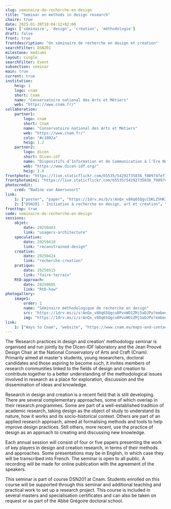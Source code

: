 ```yaml
---
slug: seminaire-de-recherche-en-design
title: "Seminar on methods in design research"
chaire: true
date: 2025-01-28T10:04:12+02:00
tags: ['séminaire', 'design', 'création', 'méthodologie']
draft: false
front: true
frontdescription: "Un séminaire de recherche en design et création"
searchFilter: DSN201
milestone: mediums
layout: single
searchFilter: Event
subsection: seminar
main: true
current: true
institution:
    heig: 1
    logo: cnam
    short: Cnam
    name: "Conservatoire national des Arts et Métiers"
    web: "https://www.cnam.fr/"
collaboration:
    partner1:
        logo: cnam
        short: Cnam
        name: "Conservatoire national des Arts et Métiers"
        web: "https://www.cnam.fr/"
        colo: "#c1002a"
        heig: 1.2
    partner2:
        logo: dicen
        short: Dicen-idf
        name: "Dispositifs d’Information et de Communication à l’Ère Numérique – Paris, Ile de France (EA 7339)"
        web: "https://www.dicen-idf.org/"
        heig: 1.8
frontphoto: "https://live.staticflickr.com/65535/54292735836_f00974fef1_b.jpg"
frontphotomini: "https://live.staticflickr.com/65535/54292735836_f00974fef1.jpg"
photocredit: 
    cred: "Nadine van Amersvoort"
link:
    1: ["poster", "paper", "https://1drv.ms/b/s!AnQx_v88q65QgcCbKLZVHK3YRuvCaps?e=SzwP9D"]
    2: ["DSN201 · Initiation à recherche en design, art et création", "website", "http://localhost:1313/teaching/initiation-a-la-recherche-en-design-art-creation/"]
fronttop: true
code: seminaire-de-recherche-en-design
sessions:
    objet:
        date: 20250403
        link: "usagers-architecture"
    speculative:
        date: 20250410
        link: "reconstrained-design"
    creative:
        date: 20250424
        link: "recherche-creation"
    pratique:
        date: 20250515
        link: "faire-terrain"
    RtD-approach:
        date: 20250605
        link: "RtD-how"
photogallery:
    image1:
        order: 1
        name: "Séminaire méthodologique de recherche en design"
        src: "https://1drv.ms/i/s!AnQx_v88q65Qgcu8PvxWO1ZMj5aDJPo?embed=1&width=400"
        img: "https://1drv.ms/i/s!AnQx_v88q65Qgcu8PvxWO1ZMj5aDJPo?embed=1&width=1413"
link: 
    1: ["Ways to Cnam", "website", "https://www.cnam.eu/maps-and-contacts/"]
---
```

The ‘Research practices in design and creation’ methodology seminar is organised and run jointly by the Dicen-IDF laboratory and the Jean Prouvé Design Chair at the National Conservatory of Arts and Craft (Cnam). Primarily aimed at master's students, young researchers, doctoral candidates and those aspiring to become such, it invites members of research communities linked to the fields of design and creation to contribute together to a better understanding of the methodological issues involved in research as a place for exploration, discussion and the dissemination of ideas and knowledge.

Research in design and creation is a recent field that is still developing. There are several complementary approaches, some of which overlap in their research programmes. Some are part of a well-established tradition of academic research, taking design as the object of study to understand its nature, how it works and its socio-historical context. Others are part of an applied research approach, aimed at formalising methods and tools to help improve design practices. Still others, more recent, use the practice of design as an approach to creating and discussing new knowledge.

Each annual session will consist of four or five papers presenting the work of key players in design and creation research, in terms of their methods and approaches. Some presentations may be in English, in which case they will be transcribed into French. 
The seminar is open to all public. A recording will be made for online publication with the agreement of the speakers.

This seminar is part of course DSN201 at Cnam. Students enrolled on this course will be supported through this seminar and additional teaching and practical work to set up a research project. This course is included in several masters and specialisation certificates and can also be taken on request or as part of the Abbé Grégoire doctoral school.